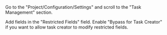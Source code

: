 Go to the "Project/Configuration/Settings" and scroll to the "Task Management" section. 

Add fields in the "Restricted Fields" field.
Enable "Bypass for Task Creator" if you want to allow task creator to modify restricted fields.